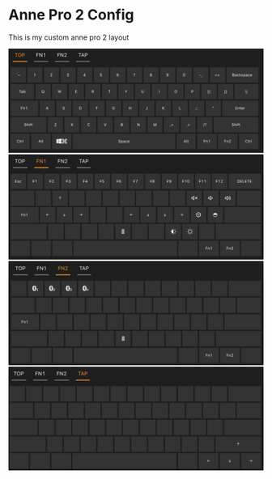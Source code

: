 # Anne Pro 2 Config

This is my custom anne pro 2 layout

![standard layer](StandardLayer.png)
![FN1 layer](FN1Layer.png)
![Fn2 layer](FN2Layer.png)
![Tap layer](TapLayer.png)
